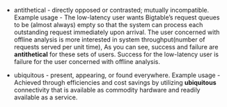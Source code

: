 * antithetical - directly opposed or contrasted; mutually incompatible.
Example usage - 
The low-latency user wants Bigtable’s request queues to be (almost always) empty so that the system can process each outstanding request immediately upon arrival.
The user concerned with offline analysis is more interested in system throughput(number of requests served per unit time),
As you can see, success and failure are **antithetical** for these sets of users. Success for the low-latency user is failure for the user concerned with offline analysis.

* ubiquitous - present, appearing, or found everywhere.
Example usage -
Achieved through efficiencies and cost savings by utilizing **ubiquitous** connectivity that is available as commodity hardware and readily available as a service.